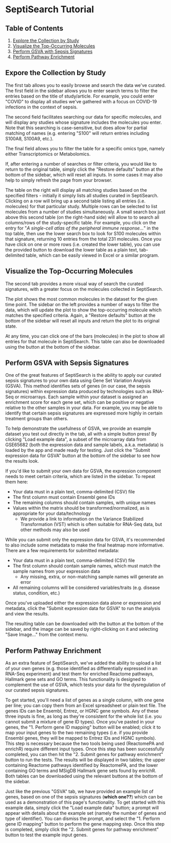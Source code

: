 
# SeptiSearch Tutorial

## Table of Contents

1. [Explore the Collection by Study](#explore-the-collection-by-study)
2. [Visualize the Top-Occurring Molecules](#visualize-the-top-occurring-molecules)
3. [Perform GSVA with Sepsis Signatures](#perform-gsva-with-sepsis-signatures)
4. [Perform Pathway Enrichment](#perform-pathway-enrichment)


## Expore the Collection by Study

The first tab allows you to easily browse and search the data we've curated. The
first field in the sidebar allows you to enter search terms to filter the 
entries based on the title of study/article. For example, you could enter 
"COVID" to display all studies we've gathered with a focus on COVID-19 
infections in the context of sepsis.  

The second field facilitates searching our data for specific molecules, and will
display any studies whose signature includes the molecules you enter. Note that
this searching is case-sensitive, but does allow for partial matching of names 
(e.g. entering "S100" will return entries including S100A8, S100A9, etc.).  

The final field allows you to filter the table for a specific omics type, namely
either Transcriptomics or Metabolomics.  

If, after entering a number of searches or filter criteria, you would like to
return to the original table, simply click the "Restore defaults" button at the 
bottom of the sidebar, which will reset all inputs. In some cases it may also
help to simply refresh the page from your browser.  

The table on the right will display all matching studies based on the specified
filters - initially it simply lists all studies curated in SeptiSearch. Clicking 
on a row will bring up a second table listing all entries (i.e. molecules) for 
that particular study. Multiple rows can be selected to list molecules from a 
number of studies simultaneously. A small search box just above this second table 
(on the right-hand side) will allow to to search all columns/rows of the 
study-specific table. For example, you click on the entry for "*A single-cell 
atlas of the peripheral immune response...*" in the top table, then use the 
lower search box to look for S100 molecules within that signature, returning 10
entries from the total 231 molecules. Once you have click on one or more rows 
(i.e. created the lower table), you can use the provided button to download
the lower table as a plain text, tab-delimited table, which can be easily viewed 
in Excel or a similar program.


## Visualize the Top-Occurring Molecules

The second tab provides a more visual way of search the curated signatures, with
a greater focus on the molecules collected in SeptiSearch.  

The plot shows the most common molecules in the dataset for the given time point.
The sidebar on the left provides a number of ways to filter the data, which will
update the plot to show the top-occurring molecule which matches the specified
criteria. Again, a "Restore defaults" button at the bottom of the sidebar will 
reset all inputs and return the plot to its original state.  

At any time, you can click one of the bars (molecules) in the plot to show all 
entries for that molecule in SeptiSearch. This table can also be downloaded
using the button at the bottom of the sidebar.


## Perform GSVA with Sepsis Signatures

One of the great features of SeptiSearch is the ability to apply our curated
sepsis signatures to your own data using Gene Set Variation Analysis (GSVA).
This method identifies sets of genes (in our case, the sepsis signatures) within
expression data produced by technologies such as RNA-Seq or microarrays. Each
sample within your dataset is assigned an enrichment score for each gene set,
which can be positive or negative relative to the other samples in your data.
For example, you may be able to identify that certain sepsis signatures are
expressed more highly in certain treatment groups than others.

To help demonstrate the usefulness of GSVA, we provide an example dataset you
test out directly in the tab, all with a simple button press! By clicking "Load
example data", a subset of the microarray data from GSE65682 (both the
expression data and sample labels, a.k.a. metadata) is loaded by the app and
made ready for testing. Just click the "Submit expression data for GSVA" button
at the bottom of the sidebar to see how the results look.

If you'd like to submit your own data for GSVA, the expression component needs
to meet certain criteria, which are listed in the sidebar. To repeat them here:

- Your data must in a plain text, comma-delimited (CSV) file
- The first column must contain Ensembl gene IDs
- The remaining columns should contain samples, with unique names
- Values within the matrix should be transformed/normalized, as is appropriate
for your data/technology
	- We provide a link to information on the Variance
	Stabilized Transformation (VST) which is often suitable for RNA-Seq data, but
	other methods may also be used

While you can submit only the expression data for GSVA, it's recommended to 
also include some metadata to make the final heatmap more informative. There
are a few requirements for submitted metadata:

- Your data must in a plain text, comma-delimited (CSV) file
- The first column should contain sample names, which must match the sample
names from your expression data
	- Any missing, extra, or non-matching sample names will generate an error
- All remaining columns will be considered variables/traits (e.g. disease 
status, condition, etc.)

Once you've uploaded either the expression data alone or expression and 
metadata, click the "Submit expression data for GSVA" to run the analysis and 
view the results.  

The resulting table can be downloaded with the button at the bottom of the
sidebar, and the image can be saved by right-clicking on it and selecting "Save
Image..." from the context menu.


## Perform Pathway Enrichment

As an extra feature of SeptiSearch, we've added the ability to upload a list of
your own genes (e.g. those identified as differentially expressed in an RNA-Seq
experiment) and test them for enriched Reactome pathways, Hallmark gene sets and
GO terms. This functionality is designed to complement the use of GSVA, which
tests your data for the dysregulation of our curated sepsis signatures.

To get started, you'll need a list of genes as a single column, with one gene
per line; you can copy them from an Excel spreadsheet or plain text file. The
genes IDs can be Ensembl, Entrez, or HGNC gene symbols. Any of these three
inputs is fine, as long as they're consistent for the whole list (i.e. you
cannot submit a mixture of gene ID types). Once you've pasted in your genes,
the "1. Perform gene ID mapping" button will be enabled; click it to map your
input genes to the two remaining types (i.e. if you provide Ensembl genes, they
will be mapped to Entrez IDs and HGNC symbols). This step is necessary because
the two tools being used (ReactomePA and enrichR) require different input
types. Once this step has been successfully completed, you can then hit the "2.
Submit genes for pathway enrichment" button to run the tests.  The results will
be displayed in two tables; the upper containing Reactome pathways identified
by ReactomePA, and the lower containing GO terms and MSigDB Hallmark gene sets
found by enrichR. Both tables can be downloaded using the relevant buttons at
the bottom of the sidebar.

Just like the previous "GSVA" tab, we have provided an example list of genes,
based on one of the sepsis signatures (**which one??**) which can be used as a
demonstration of this page's functionality. To get started with this example
data, simply click the "Load example data" button; a prompt will appear with
details about the example set (namely the number of genes and type of
identifier). You can dismiss the prompt, and select the "1. Perform gene ID
mapping" button to perform the gene mapping step. Once this step is completed,
simply click the "2. Submit genes for pathway enrichment" button to test the
example input genes.
